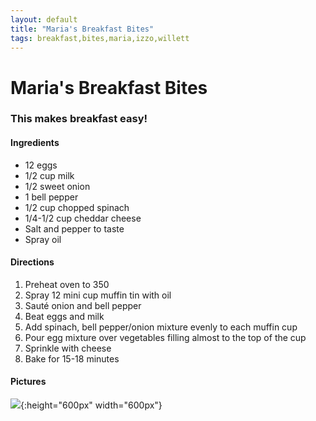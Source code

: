 ```yaml
---
layout: default
title: "Maria's Breakfast Bites"
tags: breakfast,bites,maria,izzo,willett
---
```

# Maria's Breakfast Bites

### This makes breakfast easy!

#### Ingredients
- 12 eggs
- 1/2 cup milk
- 1/2 sweet onion
- 1 bell pepper
- 1/2 cup chopped spinach
- 1/4-1/2 cup cheddar cheese
- Salt and pepper to taste
- Spray oil

#### Directions
1. Preheat oven to 350
2. Spray 12 mini cup muffin tin with oil
3. Sauté onion and bell pepper
4. Beat eggs and milk
5. Add spinach, bell pepper/onion mixture evenly to each muffin cup
6. Pour egg mixture over vegetables filling almost to the top of the cup
7. Sprinkle with cheese
8. Bake for 15-18 minutes

#### Pictures
![]({{site.github.url}}/Breakfast/Images/MariasBreakfastBites.jpg){:height="600px" width="600px"}

